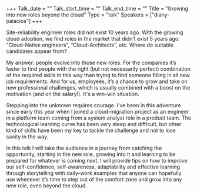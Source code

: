 +++
Talk_date = ""
Talk_start_time = ""
Talk_end_time = ""
Title = "Growing into new roles beyond the cloud"
Type = "talk"
Speakers = ["diany-palacios"]
+++

Site-reliability engineer roles did not exist 10 years ago. With the growing cloud adoption, we find roles in the market that didn’t exist 5 years ago: “Cloud-Native engineers”, “Cloud-Architects”, etc. Where do suitable candidates appear from?

My answer: people evolve into those new roles. For the companies it’s faster to find people with the right (but not necessarily perfect) combination of the required skills in this way than trying to find someone filling in all new job requirements. And for us, employees, it’s a chance to grow and take on new professional challenges, which is usually combined with a boost on the motivation (and on the salary!). It's a win-win situation.

Stepping into the unknown requires courage. I’ve been in this adventure since early this year when I joined a cloud-migration project as an engineer in a platform team coming from a system analyst role in a product team. The technological learning curve has been very steep and difficult, but other kind of skills have been my key to tackle the challenge and not to lose sanity in the way.

In this talk I will take the audience in a journey from catching the opportunity, starting in the new role, growing into it and learning to be prepared for whatever is coming next. I will provide tips on how to improve our self-confidence, self-awareness, adaptability and effective learning through storytelling with daily-work examples that anyone can hopefully use whenever it’s time to step out of the comfort zone and grow into any new role, even beyond the cloud.